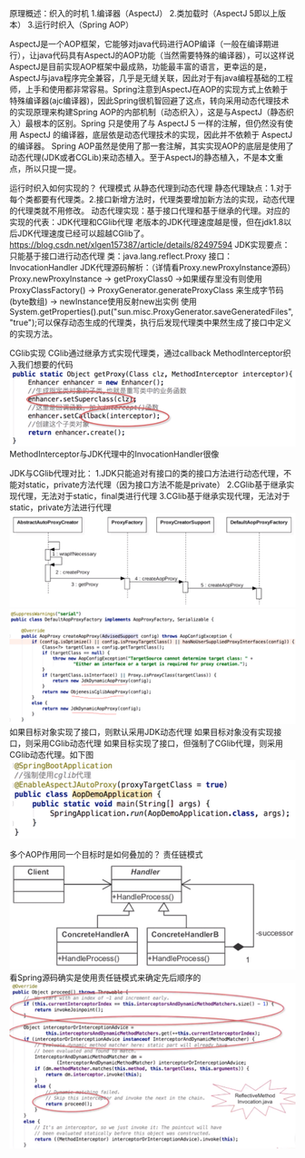 原理概述：织入的时机
1.编译器（AspectJ）
2.类加载时（AspectJ 5即以上版本）
3.运行时织入（Spring AOP）

 AspectJ是一个AOP框架，它能够对java代码进行AOP编译（一般在编译期进行），让java代码具有AspectJ的AOP功能（当然需要特殊的编译器），可以这样说AspectJ是目前实现AOP框架中最成熟，功能最丰富的语言，更幸运的是，AspectJ与java程序完全兼容，几乎是无缝关联，因此对于有java编程基础的工程师，上手和使用都非常容易。Spring注意到AspectJ在AOP的实现方式上依赖于特殊编译器(ajc编译器)，因此Spring很机智回避了这点，转向采用动态代理技术的实现原理来构建Spring AOP的内部机制（动态织入），这是与AspectJ（静态织入）最根本的区别。Spring 只是使用了与 AspectJ 5 一样的注解，但仍然没有使用 AspectJ 的编译器，底层依是动态代理技术的实现，因此并不依赖于 AspectJ 的编译器。 Spring AOP虽然是使用了那一套注解，其实实现AOP的底层是使用了动态代理(JDK或者CGLib)来动态植入。至于AspectJ的静态植入，不是本文重点，所以只提一提。

运行时织入如何实现的？  代理模式
从静态代理到动态代理
静态代理缺点：1.对于每个类都要有代理类。2.接口新增方法时，代理类要增加新方法的实现，动态代理的代理类就不用修改。
动态代理实现：基于接口代理和基于继承的代理。对应的实现的代表：JDK代理和CGlib代理
老版本的JDK代理速度越是慢，但在jdk1.8以后JDK代理速度已经可以超越CGlib了。https://blog.csdn.net/xlgen157387/article/details/82497594
JDK实现要点：只能基于接口进行动态代理
类：java.lang.reflect.Proxy
接口：InvocationHandler
JDK代理源码解析：（详情看Proxy.newProxyInstance源码）
Proxy.newProxyInstance -> getProxyClass0 ->如果缓存里没有则使用 ProxyClassFactory() -> ProxyGenerator.generateProxyClass 来生成字节码(byte数组) -> newInstance使用反射new出实例
使用System.getProperties().put("sun.misc.ProxyGenerator.saveGeneratedFiles", "true");可以保存动态生成的代理类，执行后发现代理类中果然生成了接口中定义的实现方法。

CGlib实现
CGlib通过继承方式实现代理类，通过callback MethodInterceptor织入我们想要的代码
![1.png](image/1.png)
MethodInterceptor与JDK代理中的InvocationHandler很像

JDK与CGlib代理对比：
1.JDK只能追对有接口的类的接口方法进行动态代理，不能对static，private方法代理（因为接口方法不能是private）
2.CGlib基于继承实现代理，无法对于static，final类进行代理
3.CGlib基于继承实现代理，无法对于static，private方法进行代理
![2.png](image/2.png)
![3.png](image/3.png)
如果目标对象实现了接口，则默认采用JDK动态代理
如果目标对象没有实现接口，则采用CGlib动态代理
如果目标实现了接口，但强制了CGlib代理，则采用CGlib动态代理。如下图
![4.png](image/4.png)

多个AOP作用同一个目标时是如何叠加的？ 责任链模式
![5.png](image/5.png)
看Spring源码确实是使用责任链模式来确定先后顺序的
![6.png](image/6.png)